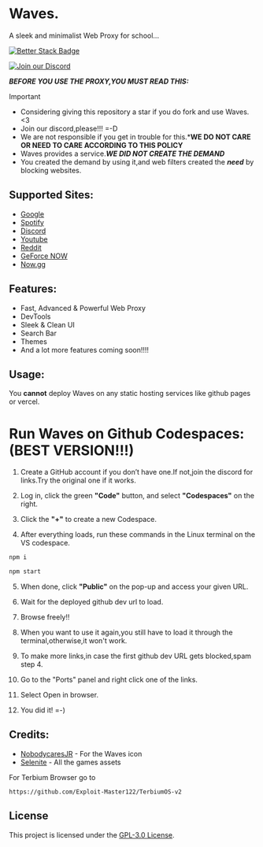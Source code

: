# Waves.
A sleek and minimalist Web Proxy for school...

[![Better Stack Badge](https://uptime.betterstack.com/status-badges/v3/monitor/1r475.svg)](https://uptime.betterstack.com/?utm_source=status_badge)

[![Join our Discord](https://invidget.switchblade.xyz/dJvdkPRheV)](https://discord.gg/dJvdkPRheV)


***BEFORE YOU USE THE PROXY,YOU MUST READ THIS:***
> [!IMPORTANT]
> - Considering giving this repository a star if you do fork and use Waves. <3
> - Join our discord,please!!! =-D
> - We are not responsible if you get in trouble for this.***WE DO NOT CARE OR NEED TO CARE ACCORDING TO THIS POLICY** 
> - Waves provides a service.***WE DID NOT CREATE THE DEMAND***
> - You created the demand by using it,and web filters created the ***need*** by blocking websites.






## Supported Sites:

- [Google](https://google.com)
- [Spotify](https://spotify.com)
- [Discord](https://discord.com)
- [Youtube](https://www.youtube.com)
- [Reddit](https://reddit.com)
- [GeForce NOW](https://play.geforcenow.com/)
- [Now.gg](https://now.gg)

## Features:

- Fast, Advanced & Powerful Web Proxy
- DevTools
- Sleek & Clean UI
- Search Bar
- Themes
- And a lot more features coming soon!!!!

## Usage:

You **cannot** deploy Waves on any static hosting services like github pages or vercel.


# Run Waves on Github Codespaces: (BEST VERSION!!!)

1. Create a GitHub account if you don’t have one.If not,join the discord for links.Try the original one if it works.

2. Log in, click the green **"Code"** button, and select **"Codespaces"** on the right.

3. Click the **"+"** to create a new Codespace.

4. After everything loads, run these commands in the Linux terminal on the VS codespace.

```bash
npm i

npm start
```

5. When done, click **"Public"** on the pop-up and access your given URL.

6. Wait for the deployed github dev url to load.

7. Browse freely!!

8. When you want to use it again,you still have to load it through the terminal,otherwise,it won't work.

9. To make more links,in case the first github dev URL gets blocked,spam step 4.

10. Go to the "Ports" panel and right click one of the links.

11. Select Open in browser.

12. You did it! =-)

## Credits:

- [NobodycaresJR](https://github.com/Nobodycaresjr-lo) - For the Waves icon
- [Selenite](https://gitlab.com/skysthelimit.dev/selenite) - All the games assets




For Terbium Browser go to 
```
https://github.com/Exploit-Master122/TerbiumOS-v2
```

## License

This project is licensed under the [GPL-3.0 License](LICENSE).


